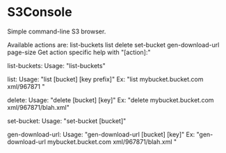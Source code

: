 # S3Console
Simple command-line S3 browser.

Available actions are:
	list-buckets
	list
	delete
	set-bucket
	gen-download-url
	page-size
Get action specific help with "[action]:"

list-buckets:
Usage: "list-buckets"

list:
Usage: "list [bucket] [key prefix]"
        Ex: "list mybucket.bucket.com xml/967871 "

delete:
Usage: "delete [bucket] [key]"
        Ex: "delete mybucket.bucket.com xml/967871/blah.xml"

set-bucket:
Usage: "set-bucket [bucket]"

gen-download-url:
Usage: "gen-download-url [bucket] [key]"
        Ex: "gen-download-url mybucket.bucket.com xml/967871/blah.xml "
		